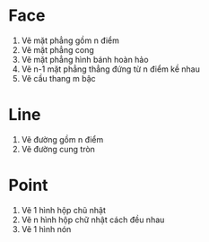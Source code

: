 # Face

1. Vẽ mặt phẳng gồm n điểm
2. Vẽ mặt phẳng cong
3. Vẽ mặt phẳng hình bánh hoàn hảo
4. Vẽ n-1 mặt phẳng thẳng đứng từ n điểm kề nhau
5. Vẽ cầu thang m bậc

# Line

1. Vẽ đường gồm n điểm
2. Vẽ đường cung tròn

# Point

1. Vẽ 1 hình hộp chũ nhật
2. Vẽ n hình hộp chữ nhật cách đều nhau
3. Vẽ 1 hình nón
